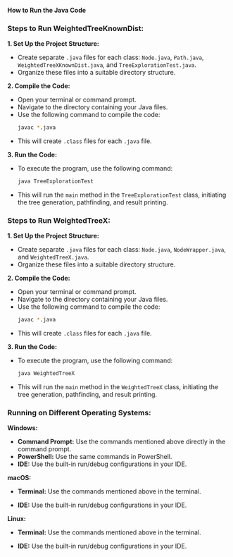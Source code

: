 **How to Run the Java Code**

### Steps to Run WeightedTreeKnownDist:
**1. Set Up the Project Structure:**
* Create separate `.java` files for each class: `Node.java`, `Path.java`, `WeightedTreeXKnownDist.java`, and `TreeExplorationTest.java`.
* Organize these files into a suitable directory structure.

**2. Compile the Code:**
- Open your terminal or command prompt.
- Navigate to the directory containing your Java files.
- Use the following command to compile the code:
  ```bash
  javac *.java
  ```
- This will create `.class` files for each `.java` file.

**3. Run the Code:**
- To execute the program, use the following command:
  ```bash
  java TreeExplorationTest
  ```
- This will run the `main` method in the `TreeExplorationTest` class, initiating the tree generation, pathfinding, and result printing.
### Steps to Run WeightedTreeX:
**1. Set Up the Project Structure:**
* Create separate `.java` files for each class: `Node.java`, `NodeWrapper.java`, and `WeightedTreeX.java`.
* Organize these files into a suitable directory structure.

**2. Compile the Code:**
- Open your terminal or command prompt.
- Navigate to the directory containing your Java files.
- Use the following command to compile the code:
  ```bash
  javac *.java
  ```
- This will create `.class` files for each `.java` file.

**3. Run the Code:**
- To execute the program, use the following command:
  ```bash
  java WeightedTreeX
  ```
- This will run the `main` method in the `WeightedTreeX` class, initiating the tree generation, pathfinding, and result printing.

### Running on Different Operating Systems:
**Windows:**
* **Command Prompt:** Use the commands mentioned above directly in the command prompt.
* **PowerShell:** Use the same commands in PowerShell.
* **IDE:** Use the built-in run/debug configurations in your IDE.

**macOS:**
* **Terminal:** Use the commands mentioned above in the terminal.
- **IDE:** Use the built-in run/debug configurations in your IDE.

**Linux:**
* **Terminal:** Use the commands mentioned above in the terminal.
- **IDE:** Use the built-in run/debug configurations in your IDE.
